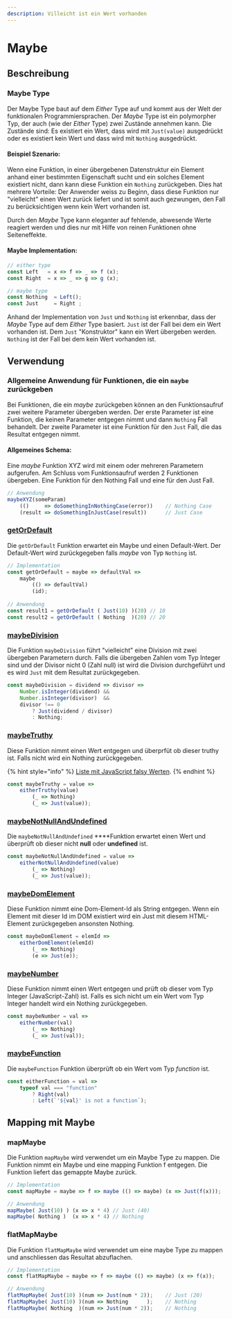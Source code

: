 ```yaml
---
description: Villeicht ist ein Wert vorhanden
---
```


# Maybe

## Beschreibung

### Maybe Type

Der Maybe Type baut auf dem _Either_ Type auf und kommt aus der Welt der funktionalen Programmiersprachen. Der _Maybe_ Type ist ein polymorpher Typ, der auch \(wie der _Either_ Type\) zwei Zustände annehmen kann. Die Zustände sind: Es existiert ein Wert, dass wird mit `Just(value)` ausgedrückt oder es existiert kein Wert und dass wird mit `Nothing` ausgedrückt.

#### Beispiel Szenario:

Wenn eine Funktion, in einer übergebenen Datenstruktur ein Element anhand einer bestimmten Eigenschaft sucht und ein solches Element existiert nicht, dann kann diese Funktion ein `Nothing` zurückgeben. Dies hat mehrere Vorteile: Der Anwender weiss zu Beginn, dass diese Funktion nur "vielleicht" einen Wert zurück liefert und ist somit auch gezwungen, den Fall zu berücksichtigen wenn kein Wert vorhanden ist.

Durch den _Maybe_ Type kann eleganter auf fehlende, abwesende Werte reagiert werden und dies nur mit Hilfe von reinen Funktionen ohne Seiteneffekte.

#### Maybe Implementation:

```javascript
// either type
const Left   = x => f => _ => f (x);
const Right  = x => _ => g => g (x);

// maybe type
const Nothing  = Left();
const Just     = Right ;
```

Anhand der Implementation von `Just` und `Nothing` ist erkennbar, dass der _Maybe_ Type auf dem _Either_ Type basiert. `Just` ist der Fall bei dem ein Wert vorhanden ist. Dem `Just` "Konstruktor" kann ein Wert übergeben werden. `Nothing` ist der Fall bei dem kein Wert vorhanden ist.

## Verwendung

### Allgemeine Anwendung für Funktionen, die ein `maybe` zurückgeben

Bei Funktionen, die ein _maybe_ zurückgeben können an den Funktionsaufruf zwei weitere Parameter übergeben werden. Der erste Parameter ist eine Funktion, die keinen Parameter entgegen nimmt und dann `Nothing` Fall behandelt. Der zweite Parameter ist eine Funktion für den `Just` Fall, die das Resultat entgegen nimmt.

#### Allgemeines Schema:

Eine _maybe_ Funktion XYZ wird mit einem oder mehreren Parametern aufgerufen. Am Schluss vom Funktionsaufruf werden 2 Funktionen übergeben. Eine Funktion für den Nothing Fall und eine für den Just Fall.

```javascript
// Anwendung        
maybeXYZ(someParam)
    (()     => doSomethingInNothingCase(error))    // Nothing Case
    (result => doSomethingInJustCase(result))      // Just Case
```

### [getOrDefault](https://github.com/mattwolf-corporation/ip6_lambda-calculus-in-js/blob/75900e181c5467e253ef0d79447623d3ea18b9cd/src/maybe/maybe.js#L37)

Die `getOrDefault` Funktion erwartet ein Maybe und einen Default-Wert. Der Default-Wert wird zurückgegeben falls _maybe_ von Typ `Nothing` ist.

```javascript
// Implementation
const getOrDefault = maybe => defaultVal =>
    maybe
        (() => defaultVal)
        (id);
   
// Anwendung     
const result1 = getOrDefault ( Just(10) )(20) // 10
const result2 = getOrDefault ( Nothing  )(20) // 20
```

### [maybeDivision](https://github.com/mattwolf-corporation/ip6_lambda-calculus-in-js/blob/75900e181c5467e253ef0d79447623d3ea18b9cd/src/maybe/maybe.js#L49)

Die Funktion `maybeDivision` führt "vielleicht" eine Division mit zwei übergeben Parametern durch. Falls die übergeben Zahlen vom Typ Integer sind und der Divisor nicht 0 \(Zahl null\) ist wird die Division durchgeführt und es wird `Just` mit dem Resultat zurückgegeben.

```javascript
const maybeDivision = dividend => divisor =>
    Number.isInteger(dividend) &&
    Number.isInteger(divisor)  &&
    divisor !== 0
        ? Just(dividend / divisor)
        : Nothing;
```

### [maybeTruthy](https://github.com/mattwolf-corporation/ip6_lambda-calculus-in-js/blob/75900e181c5467e253ef0d79447623d3ea18b9cd/src/maybe/maybe.js#L74)

Diese Funktion nimmt einen Wert entgegen und überprfüt ob dieser truthy ist. Falls nicht wird ein Nothing zurückgegeben.

{% hint style="info" %}
[Liste mit JavaScript falsy Werten](https://developer.mozilla.org/en-US/docs/Glossary/Falsy).
{% endhint %}

```javascript
const maybeTruthy = value =>
    eitherTruthy(value)
        (_ => Nothing)
        (_ => Just(value));
```

### [maybeNotNullAndUndefined](https://github.com/mattwolf-corporation/ip6_lambda-calculus-in-js/blob/75900e181c5467e253ef0d79447623d3ea18b9cd/src/maybe/maybe.js#L96)

Die `maybeNotNullAndUndefined` ****Funktion erwartet einen Wert und überprüft ob dieser nicht **null** oder **undefined** ist.

```javascript
const maybeNotNullAndUndefined = value =>
    eitherNotNullAndUndefined(value)
        (_ => Nothing)
        (_ => Just(value));
```

### [maybeDomElement](https://github.com/mattwolf-corporation/ip6_lambda-calculus-in-js/blob/75900e181c5467e253ef0d79447623d3ea18b9cd/src/maybe/maybe.js#L132)

Diese Funktion nimmt eine Dom-Element-Id als String entgegen. Wenn ein Element mit dieser Id im DOM existiert wird ein Just mit diesem HTML-Element zurückgegeben ansonsten Nothing.

```javascript
const maybeDomElement = elemId =>
    eitherDomElement(elemId)
        (_ => Nothing)
        (e => Just(e));
```

### [maybeNumber](https://github.com/mattwolf-corporation/ip6_lambda-calculus-in-js/blob/75900e181c5467e253ef0d79447623d3ea18b9cd/src/maybe/maybe.js#L166)

Diese Funktion nimmt einen Wert entgegen und prüft ob dieser vom Typ Integer \(JavaScript-Zahl\) ist. Falls es sich nicht um ein Wert vom Typ Integer handelt wird ein Nothing zurückgegeben.

```javascript
const maybeNumber = val =>
    eitherNumber(val)
        (_ => Nothing)
        (_ => Just(val));
```

### [maybeFunction](https://github.com/mattwolf-corporation/ip6_lambda-calculus-in-js/blob/75900e181c5467e253ef0d79447623d3ea18b9cd/src/maybe/maybe.js#L210)

Die `maybeFunction` Funktion überprüft ob ein Wert vom Typ _function_ ist.

```javascript
const eitherFunction = val =>
    typeof val === "function"
        ? Right(val)
        : Left(`'${val}' is not a function`);
```

## Mapping mit Maybe

### mapMaybe

Die Funktion `mapMaybe` wird verwendet um ein Maybe Type zu mappen. Die Funktion nimmt ein Maybe und eine mapping Funktion f entgegen. Die Funktion liefert das gemappte Maybe zurück.

```javascript
// Implementation
const mapMaybe = maybe => f => maybe (() => maybe) (x => Just(f(x)));

// Anwendung
mapMaybe( Just(10) ) (x => x * 4) // Just (40)
mapMaybe( Nothing )  (x => x * 4) // Nothing
```

### flatMapMaybe

Die Funktion `flatMapMaybe` wird verwendet um eine maybe Type zu mappen und anschliessen das Resultat abzuflachen.

```javascript
// Implementation
const flatMapMaybe = maybe => f => maybe (() => maybe) (x => f(x));

// Anwendung
flatMapMaybe( Just(10) )(num => Just(num * 2));    // Just (20)
flatMapMaybe( Just(10) )(num => Nothing      );    // Nothing
flatMapMaybe( Nothing  )(num => Just(num * 2));    // Nothing
```

